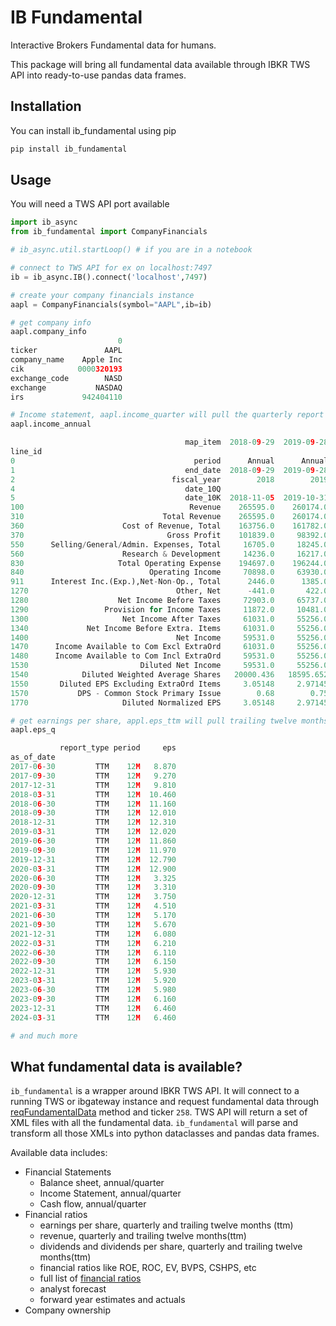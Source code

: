 # IB Fundamental

Interactive Brokers Fundamental data for humans.

This package will bring all fundamental data available through IBKR TWS API
into ready-to-use pandas data frames.

## Installation

You can install ib_fundamental using pip

```bash
pip install ib_fundamental
```

## Usage

You will need a TWS API port available

```python
import ib_async
from ib_fundamental import CompanyFinancials

# ib_async.util.startLoop() # if you are in a notebook

# connect to TWS API for ex on localhost:7497
ib = ib_async.IB().connect('localhost',7497)

# create your company financials instance
aapl = CompanyFinancials(symbol="AAPL",ib=ib)

# get company info
aapl.company_info
                        0
ticker               AAPL
company_name    Apple Inc
cik            0000320193
exchange_code        NASD
exchange           NASDAQ
irs             942404110

# Income statement, aapl.income_quarter will pull the quarterly report
aapl.income_annual

                                       map_item  2018-09-29  2019-09-28  2020-09-26  2021-09-25  2022-09-24  2023-09-30    statement_type
line_id
0                                        period      Annual      Annual      Annual      Annual      Annual      Annual  Income Statement
1                                      end_date  2018-09-29  2019-09-28  2020-09-26  2021-09-25  2022-09-24  2023-09-30  Income Statement
2                                   fiscal_year        2018        2019        2020        2021        2022        2023  Income Statement
4                                      date_10Q                                                                          Income Statement
5                                      date_10K  2018-11-05  2019-10-31  2020-10-30  2021-10-29  2022-10-28  2023-11-03  Income Statement
100                                     Revenue    265595.0    260174.0    274515.0    365817.0    394328.0    383285.0  Income Statement
310                               Total Revenue    265595.0    260174.0    274515.0    365817.0    394328.0    383285.0  Income Statement
360                      Cost of Revenue, Total    163756.0    161782.0    169559.0    212981.0    223546.0    214137.0  Income Statement
370                                Gross Profit    101839.0     98392.0    104956.0    152836.0    170782.0    169148.0  Income Statement
550      Selling/General/Admin. Expenses, Total     16705.0     18245.0     19916.0     21973.0     25094.0     24932.0  Income Statement
560                      Research & Development     14236.0     16217.0     18752.0     21914.0     26251.0     29915.0  Income Statement
830                     Total Operating Expense    194697.0    196244.0    208227.0    256868.0    274891.0    268984.0  Income Statement
840                            Operating Income     70898.0     63930.0     66288.0    108949.0    119437.0    114301.0  Income Statement
911      Interest Inc.(Exp.),Net-Non-Op., Total      2446.0      1385.0       890.0       198.0      -106.0      -183.0  Income Statement
1270                                 Other, Net      -441.0       422.0       -87.0        60.0      -228.0      -382.0  Income Statement
1280                    Net Income Before Taxes     72903.0     65737.0     67091.0    109207.0    119103.0    113736.0  Income Statement
1290                 Provision for Income Taxes     11872.0     10481.0      9680.0     14527.0     19300.0     16741.0  Income Statement
1300                     Net Income After Taxes     61031.0     55256.0     57411.0     94680.0     99803.0     96995.0  Income Statement
1340             Net Income Before Extra. Items     61031.0     55256.0     57411.0     94680.0     99803.0     96995.0  Income Statement
1400                                 Net Income     59531.0     55256.0     57411.0     94680.0     99803.0     96995.0  Income Statement
1470      Income Available to Com Excl ExtraOrd     61031.0     55256.0     57411.0     94680.0     99803.0     96995.0  Income Statement
1480      Income Available to Com Incl ExtraOrd     59531.0     55256.0     57411.0     94680.0     99803.0     96995.0  Income Statement
1530                         Diluted Net Income     59531.0     55256.0     57411.0     94680.0     99803.0     96995.0  Income Statement
1540            Diluted Weighted Average Shares   20000.436   18595.652   17528.214   16864.919   16325.819   15812.547  Income Statement
1550       Diluted EPS Excluding ExtraOrd Items     3.05148     2.97145     3.27535     5.61402      6.1132     6.13405  Income Statement
1570           DPS - Common Stock Primary Issue        0.68        0.75       0.795        0.85         0.9        0.94  Income Statement
1770                     Diluted Normalized EPS     3.05148     2.97145     3.27535     5.61402      6.1132     6.13405  Income Statement

# get earnings per share, appl.eps_ttm will pull trailing twelve months eps
aapl.eps_q

           report_type period     eps
as_of_date
2017-06-30         TTM    12M   8.870
2017-09-30         TTM    12M   9.270
2017-12-31         TTM    12M   9.810
2018-03-31         TTM    12M  10.460
2018-06-30         TTM    12M  11.160
2018-09-30         TTM    12M  12.010
2018-12-31         TTM    12M  12.310
2019-03-31         TTM    12M  12.020
2019-06-30         TTM    12M  11.860
2019-09-30         TTM    12M  11.970
2019-12-31         TTM    12M  12.790
2020-03-31         TTM    12M  12.900
2020-06-30         TTM    12M   3.325
2020-09-30         TTM    12M   3.310
2020-12-31         TTM    12M   3.750
2021-03-31         TTM    12M   4.510
2021-06-30         TTM    12M   5.170
2021-09-30         TTM    12M   5.670
2021-12-31         TTM    12M   6.080
2022-03-31         TTM    12M   6.210
2022-06-30         TTM    12M   6.110
2022-09-30         TTM    12M   6.150
2022-12-31         TTM    12M   5.930
2023-03-31         TTM    12M   5.920
2023-06-30         TTM    12M   5.980
2023-09-30         TTM    12M   6.160
2023-12-31         TTM    12M   6.460
2024-03-31         TTM    12M   6.460

# and much more
```

## What fundamental data is available?

`ib_fundamental` is a wrapper around IBKR TWS API. It will connect to a running TWS or
ibgateway instance and request fundamental data through
[reqFundamentalData][reqFundamental] method and ticker `258`. TWS API will return a set of XML
files with all the fundamental data. `ib_fundamental` will parse and transform
all those XMLs into python dataclasses and pandas data frames.

Available data includes:

- Financial Statements
  - Balance sheet, annual/quarter
  - Income Statement, annual/quarter
  - Cash flow, annual/quarter
- Financial ratios
  - earnings per share, quarterly and trailing twelve months (ttm)
  - revenue, quarterly and trailing twelve months(ttm)
  - dividends and dividends per share,  quarterly and trailing twelve months(ttm)
  - financial ratios like ROE, ROC, EV, BVPS, CSHPS, etc
  - full list of [financial ratios][fin_ratios]
  - analyst forecast
  - forward year estimates and actuals
- Company ownership


[reqFundamental]: https://ib-api-reloaded.github.io/ib_async/api.html#ib_async.ib.IB.reqFundamentalData
[fin_ratios]: http://web.archive.org/web/20200725010343/https://interactivebrokers.github.io/tws-api/fundamental_ratios_tags.html

